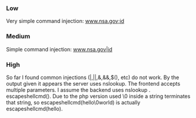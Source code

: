 ### Low

Very simple command injection: www.nsa.gov;id

### Medium

Simple command injection: www.nsa.gov|id

### High

So far I found common injections (|,||,&,&&,$(), etc) do not work. By the output given it appears the server uses nslookup. The frontend accepts multiple parameters. I assume  the backend uses nslookup . escapeshellcmd(). Due to the php version used \0 inside a string terminates that string, so escapeshellcmd(hello\0world) is actually escapeshellcmd(hello).
